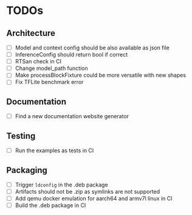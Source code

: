 # TODOs

## Architecture

- [ ] Model and context config should be also available as json file
- [ ] InferenceConfig should return bool if correct
- [ ] RTSan check in CI
- [ ] Change model_path function
- [ ] Make processBlockFixture could be more versatile with new shapes
- [ ] Fix TFLite benchmark error

## Documentation

- [ ] Find a new documentation website generator

## Testing

- [ ] Run the examples as tests in CI

## Packaging

- [ ] Trigger `ldconfig` in the .deb package
- [ ] Artifacts should not be .zip as symlinks are not supported
- [ ] Add qemu docker emulation for aarch64 and armv7l linux in CI
- [ ] Build the .deb package in CI
